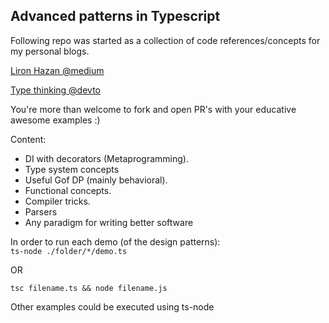 ## Advanced patterns in Typescript

Following repo was started as a collection of code references/concepts for my personal blogs.

[Liron Hazan @medium](https://medium.com/@lironhazan)

[Type thinking @devto](https://dev.to/lironn_h/type-thinking-p1-types-3j94)


You're more than welcome to fork and open PR's with your educative awesome examples :)

Content:
- DI with decorators (Metaprogramming). 
- Type system concepts
- Useful Gof DP (mainly behavioral).
- Functional concepts.
- Compiler tricks.
- Parsers 
- Any paradigm for writing better software




In order to run each demo (of the design patterns):  
`ts-node ./folder/*/demo.ts`

OR

`tsc filename.ts && node filename.js`

Other examples could be executed using ts-node 
